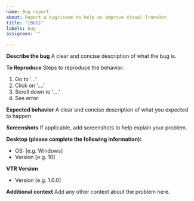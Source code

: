 ```yaml
---
name: Bug report
about: Report a bug/issue to help us improve Visual TransRot
title: "[BUG]"
labels: bug
assignees: ''

---
```


**Describe the bug**
A clear and concise description of what the bug is.

**To Reproduce**
Steps to reproduce the behavior:
1. Go to '...'
2. Click on '....'
3. Scroll down to '....'
4. See error

**Expected behavior**
A clear and concise description of what you expected to happen.

**Screenshots**
If applicable, add screenshots to help explain your problem.

**Desktop (please complete the following information):**
- OS: [e.g. Windows]
- Version [e.g. 10]

**VTR Version**
- Version [e.g. 1.0.0]

**Additional context**
Add any other context about the problem here.